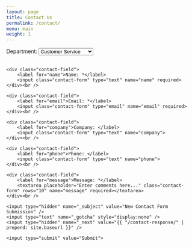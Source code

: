 ```yaml
---
layout: page
title: Contact Us
permalink: /contact/
menu: main
weight: 1
---
```

<form class="contact-form" action="//formspree.io/conge101@mail.chapman.edu" method="POST">
	<div class="contact-field">
		<label for="dept">Department: </label>
		<select class="contact-form" name="dept">
			<option value="customer_service">Customer Service</option>
			<option value="sales">Sales</option>
			<option value="convention_services">Convention Services</option>
		</select>
	</div><br />

	<div class="contact-field">
	    <label for="name">Name: *</label>
	    <input class="contact-form" type="text" name="name" required>
	</div><br />

	<div class="contact-field">
	    <label for="email">Email: *</label>
	    <input class="contact-form" type="email" name="email" required>
	</div><br />

	<div class="contact-field">
	    <label for="company">Company: </label>
	    <input class="contact-form" type="text" name="company">
	</div><br />

	<div class="contact-field">
	    <label for="phone">Phone: </label>
	    <input class="contact-form" type="text" name="phone">
	</div><br />

	<div class="contact-field">
	    <label for="message">Message: *</label>
	    <textarea placeholder="Enter comments here..." class="contact-form" rows="10" name="message" required></textarea>
	</div><br />
	    
	<input type="hidden" name="_subject" value="New Contact Form Submission" />
	<input type="text" name="_gotcha" style="display:none" />
	<input type="hidden" name="_next" value="{{ "/contact-response/" | prepend: site.baseurl }}" />

    <input type="submit" value="Submit">
</form><br />